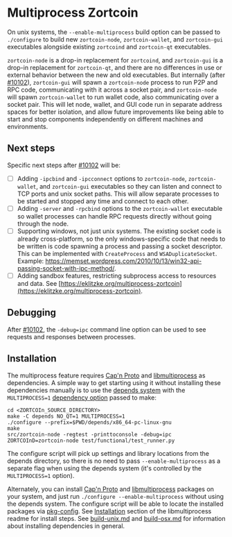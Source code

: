 # Multiprocess Zortcoin

On unix systems, the `--enable-multiprocess` build option can be passed to `./configure` to build new `zortcoin-node`, `zortcoin-wallet`, and `zortcoin-gui` executables alongside existing `zortcoind` and `zortcoin-qt` executables.

`zortcoin-node` is a drop-in replacement for `zortcoind`, and `zortcoin-gui` is a drop-in replacement for `zortcoin-qt`, and there are no differences in use or external behavior between the new and old executables. But internally (after [#10102](https://github.com/zortcoin/zortcoin/pull/10102)), `zortcoin-gui` will spawn a `zortcoin-node` process to run P2P and RPC code, communicating with it across a socket pair, and `zortcoin-node` will spawn `zortcoin-wallet` to run wallet code, also communicating over a socket pair. This will let node, wallet, and GUI code run in separate address spaces for better isolation, and allow future improvements like being able to start and stop components independently on different machines and environments.

## Next steps

Specific next steps after [#10102](https://github.com/zortcoin/zortcoin/pull/10102) will be:

- [ ] Adding `-ipcbind` and `-ipcconnect` options to `zortcoin-node`, `zortcoin-wallet`, and `zortcoin-gui` executables so they can listen and connect to TCP ports and unix socket paths. This will allow separate processes to be started and stopped any time and connect to each other.
- [ ] Adding `-server` and `-rpcbind` options to the `zortcoin-wallet` executable so wallet processes can handle RPC requests directly without going through the node.
- [ ] Supporting windows, not just unix systems. The existing socket code is already cross-platform, so the only windows-specific code that needs to be written is code spawning a process and passing a socket descriptor. This can be implemented with `CreateProcess` and `WSADuplicateSocket`. Example: https://memset.wordpress.com/2010/10/13/win32-api-passing-socket-with-ipc-method/.
- [ ] Adding sandbox features, restricting subprocess access to resources and data. See [https://eklitzke.org/multiprocess-zortcoin](https://eklitzke.org/multiprocess-zortcoin).

## Debugging

After [#10102](https://github.com/zortcoin/zortcoin/pull/10102), the `-debug=ipc` command line option can be used to see requests and responses between processes.

## Installation

The multiprocess feature requires [Cap'n Proto](https://capnproto.org/) and [libmultiprocess](https://github.com/chaincodelabs/libmultiprocess) as dependencies. A simple way to get starting using it without installing these dependencies manually is to use the [depends system](../depends) with the `MULTIPROCESS=1` [dependency option](../depends#dependency-options) passed to make:

```
cd <ZORTCOIn_SOURCE_DIRECTORY>
make -C depends NO_QT=1 MULTIPROCESS=1
./configure --prefix=$PWD/depends/x86_64-pc-linux-gnu
make
src/zortcoin-node -regtest -printtoconsole -debug=ipc
ZORTCOInD=zortcoin-node test/functional/test_runner.py
```

The configure script will pick up settings and library locations from the depends directory, so there is no need to pass `--enable-multiprocess` as a separate flag when using the depends system (it's controlled by the `MULTIPROCESS=1` option).

Alternately, you can install [Cap'n Proto](https://capnproto.org/) and [libmultiprocess](https://github.com/chaincodelabs/libmultiprocess) packages on your system, and just run `./configure --enable-multiprocess` without using the depends system. The configure script will be able to locate the installed packages via [pkg-config](https://www.freedesktop.org/wiki/Software/pkg-config/). See [Installation](https://github.com/chaincodelabs/libmultiprocess#installation) section of the libmultiprocess readme for install steps. See [build-unix.md](build-unix.md) and [build-osx.md](build-osx.md) for information about installing dependencies in general.
